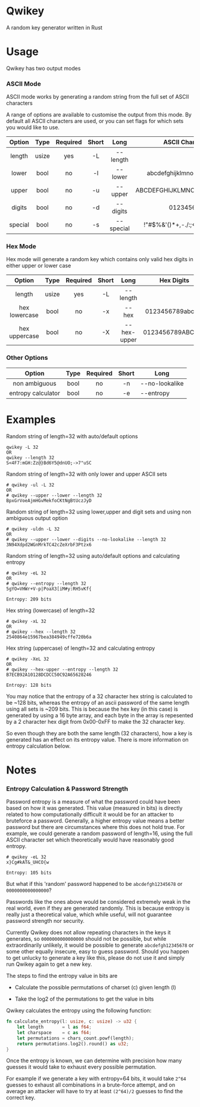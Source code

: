 # Qwikey

A random key generator written in Rust

# Usage

Qwikey has two output modes

### ASCII Mode

ASCII mode works by generating a random string from the full set of ASCII characters

A range of options are available to customise the output from this mode. By default all ASCII characters are used, or you can set flags for which sets you would like to use.

| Option  | Type  | Required | Short | Long      | ASCII Characters                    |
|:-------:|:-----:|:--------:|:-----:|:---------:|:-----------------------------------:|
| length  | usize | yes      | -L    | --length  |                                     |
| lower   | bool  | no       | -l    | --lower   | abcdefghijklmnopqrstuvwxyz          |
| upper   | bool  | no       | -u    | --upper   | ABCDEFGHIJKLMNOPQRSTUVWXYZ          |
| digits  | bool  | no       | -d    | --digits  | 0123456789                          |
| special | bool  | no       | -s    | --special | !"#$%&\'()*+,-./:;<=>?@[\\]^_`{\|}~ |

### Hex Mode

Hex mode will generate a random key which contains only valid hex digits in either upper or lower case

| Option        | Type  | Required | Short | Long        | Hex Digits       |
|:-------------:|:-----:|:--------:|:-----:|:-----------:|:----------------:|
| length        | usize | yes      | -L    | --length    |                  |
| hex lowercase | bool  | no       | -x    | --hex       | 0123456789abcdef |
| hex uppercase | bool  | no       | -X    | --hex-upper | 0123456789ABCDEF |

### Other Options

| Option             | Type | Required | Short | Long           |
|:------------------:|:----:|:--------:|:-----:| -------------- |
| non ambiguous      | bool | no       | -n    | --no-lookalike |
| entropy calculator | bool | no       | -e    | --entropy      |

# Examples

Random string of length=32 with auto/default options

```
qwikey -L 32
OR
qwikey --length 32
S<4F7:mGH:Zz@}Bd6Y5@dnUO;->7"uSC
```

Random string of length=32 with only lower and upper ASCII sets

```
# qwikey -ul -L 32
OR 
# qwikey --upper --lower --length 32
BpxGrVoeAjmHGvMekfoCKtNgBtUczJyD
```

Random string of length=32 using lower,upper and digit sets and using non ambiguous output option

```
# qwikey -uldn -L 32
OR
# qwikey --upper --lower --digits --no-lookalike --length 32
3N94Xdpd2WGnMrkTC42cZeXrbF3Ptzx6
```

Random string of length=32 using auto/default options and calculating entropy

```
# qwikey -eL 32
OR
# qwikey --entropy --length 32
5gYO=VHWr+V-p|PoaX3[iM#y:RH5vKf{

Entropy: 209 bits
```

Hex string (lowercase) of length=32

```
# qwikey -xL 32
OR
# qwikey --hex --length 32
2540864e15967bea384949cffe720b6a
```

Hex string (uppercase) of length=32 and calculating entropy

```
# qwikey -XeL 32
OR
# qwikey --hex-upper --entropy --length 32
B7ECB92A10128DCDCC50C92A65628246

Entropy: 128 bits
```

You may notice that the entropy of a 32 character hex string is calculated to be ~128 bits, whereas the entropy of an ascii password of the same length using all sets is ~209 bits. This is because the hex key (in this case) is generated by using a 16 byte array, and each byte in the array is repesented by a 2 character hex digit from 0x00-0xFF to make the 32 character key. 

So even though they are both the same length (32 characters), how a key is generated has an effect on its entropy value. There is more information on entropy calculation below.  

# Notes

### Entropy Calculation & Password Strength

Password entropy is a measure of what the password could have been based on how it was generated. This value (measured in bits) is directly related to how computationally difficult it would be for an attacker to bruteforce a password. Generally, a higher entropy value means a better password but there are circumstances where this does not hold true. For example, we could generate a random password of length=16, using the full ASCII character set which theoretically would have reasonably good entropy. 

```
# qwikey -eL 32
x}Cg#kAT&_UHCO{w

Entropy: 105 bits
```

But what if this 'random' password happened to be `abcdefgh12345678` or `0000000000000000`? 

Passwords like the ones above would be considered extremely weak in the real world, even if they are generated randomly. This is because entropy is really just a theoretical value, which while useful, will not guarantee password strength nor security.

Currently Qwikey does not allow repeating characters in the keys it generates, so `0000000000000000` should not be possible, but while extraordinarily unlikely, it would be possible to generate `abcdefgh12345678` or some other equally insecure, easy to guess password. Should you happen to get unlucky to generate a key like this, please do not use it and simply run Qwikey again to get a new key. 

The steps to find the entropy value in bits are

- Calculate the possible permutations of charset (c) given length (l)

- Take the log2 of the permutations to get the value in bits

Qwikey calculates the entropy using the following function:

```rust
fn calculate_entropy(l: usize, c: usize) -> u32 {
    let length       = l as f64;
    let charspace    = c as f64;
    let permutations = chars_count.powf(length);
    return permutations.log2().round() as u32;
}
```

Once the entropy is known, we can determine with precision how many guesses it would take to exhaust every possible permutation.

For example if we generate a key with entropy=64 bits, it would take `2^64` guesses to exhaust all combinations in a brute-force attempt, and on average an attacker will have to try at least `(2^64)/2` guesses to find the correct key.
